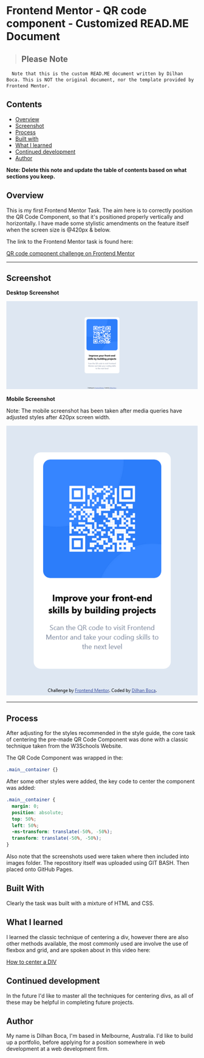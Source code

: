 # Frontend Mentor - QR code component - Customized READ.ME Document

>## Please Note

      Note that this is the custom READ.ME document written by Dilhan Boca. This is NOT the original document, nor the template provided by Frontend Mentor. 


## Contents

- [Overview](#overview)
- [Screenshot](#screenshot)
- [Process](#Process)
- [Built with](#built-with)
- [What I learned](#what-i-learned)
- [Continued development](#continued-development)
- [Author](#author)


**Note: Delete this note and update the table of contents based on what sections you keep.**

## Overview

 This is my first Frontend Mentor Task. The aim here is to correctly position the QR Code Component, 
 so that it's positioned properly vertically and horizontally. I have made some stylistic amendments 
 on the feature itself when the screen size is @420px & below. 

 The link to the Frontend Mentor task is found here:

[QR code component challenge on Frontend Mentor](https://www.frontendmentor.io/challenges/qr-code-component-iux_sIO_H)

 ---

## Screenshot


**Desktop Screenshot**

![Desktop-Screenshot](images/desktop_size_screenshot.png)

**Mobile Screenshot**

Note: The mobile screenshot has been taken after media queries have adjusted styles after 420px screen width. 

![Mobile-Screenshot](images/mobile_size_screenshot.png)

--- 

## Process 

After adjusting for the styles recommended in the style guide, the core task of centering the pre-made
QR Code Component was done with a classic technique taken from the W3Schools Website.

The QR Code Component was wrapped in the:

```CSS
.main__container {}
```

After some other styles were added, the key code to center the component was added:

```CSS
.main__container {
  margin: 0;
  position: absolute;
  top: 50%;
  left: 50%;
  -ms-transform: translate(-50%, -50%);
  transform: translate(-50%, -50%);
}
```

Also note that the screenshots used were taken where then included into images folder. The repostitory
itself was uploaded using GIT BASH. Then placed onto GitHub Pages. 

## Built With 

Clearly the task was built with a mixture of HTML and CSS. 

## What I learned

I learned the classic technique of centering a div, however there are also other methods available, 
the most commonly used are involve the use of flexbox and grid, and are spoken about in this 
video here:

[How to center a DIV](https://www.youtube.com/shorts/njdJeu95p6s)

## Continued development

In the future I'd like to master all the techniques for centering divs, as all of these may be helpful in 
completing future projects. 

## Author

My name is Dilhan Boca, I'm based in Melbourne, Australia. I'd like to build up a portfolio, before 
applying for a position somewhere in web development at a web development firm. 

